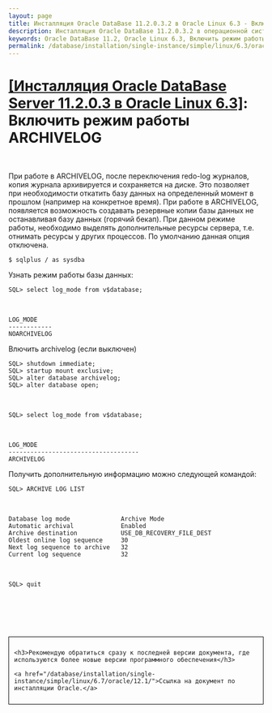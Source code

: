 ```yaml
---
layout: page
title: Инсталляция Oracle DataBase 11.2.0.3.2 в Oracle Linux 6.3 - Включить режим работы ARCHIVELOG
description: Инсталляция Oracle DataBase 11.2.0.3.2 в операционной системе Oracle Linux 6.3 - Включить режим работы ARCHIVELOG
keywords: Oracle DataBase 11.2, Oracle Linux 6.3, Включить режим работы ARCHIVELOG
permalink: /database/installation/single-instance/simple/linux/6.3/oracle/11.2/enable-archivelog-mod/
---
```


# <a href="/database/installation/single-instance/simple/linux/6.3/oracle/11.2/">[Инсталляция Oracle DataBase Server 11.2.0.3 в Oracle Linux 6.3]</a>: Включить режим работы ARCHIVELOG

<br/>

При работе в ARCHIVELOG, после переключения redo-log журналов, копия журнала архивируется и сохраняется на диске. Это позволяет при необходимости откатить базу данных на определенный момент в прошлом (например на конкретное время). При работе в ARCHIVELOG, появляется возможность создавать резервные копии базы данных не останавливая базу данных (горячий бекап). При данном режиме работы, необходимо выделять дополнительные ресурсы сервера, т.е. отнимать ресурсы у других процессов. По умолчанию данная опция отключена.

    $ sqlplus / as sysdba

Узнать режим работы базы данных:

    SQL> select log_mode from v$database;

<br/>

    LOG_MODE
    ------------
    NOARCHIVELOG

Влючить archivelog (если выключен)

    SQL> shutdown immediate;
    SQL> startup mount exclusive;
    SQL> alter database archivelog;
    SQL> alter database open;

<br/>

    SQL> select log_mode from v$database;

<br/>

    LOG_MODE
    ------------------------------------
    ARCHIVELOG

Получить дополнительную информацию можно следующей командой:

    SQL> ARCHIVE LOG LIST

<br/>

    Database log mode              Archive Mode
    Automatic archival             Enabled
    Archive destination            USE_DB_RECOVERY_FILE_DEST
    Oldest online log sequence     30
    Next log sequence to archive   32
    Current log sequence           32

<br/>

    SQL> quit

<br/><br/>
<br/><br/>

<div style="padding:10px; border:thin solid black;">

    <h3>Рекомендую обратиться сразу к последней версии документа, где используются более новые версии программного обеспечения</h3>

    <a href="/database/installation/single-instance/simple/linux/6.7/oracle/12.1/">Ссылка на документ по инсталляции Oracle.</a>

</div>
